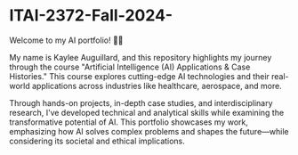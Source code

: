 # ITAI-2372-Fall-2024-

Welcome to my AI portfolio! 👩‍💻

My name is Kaylee Auguillard, and this repository highlights my journey through the course "Artificial Intelligence (AI) Applications & Case Histories." This course explores cutting-edge AI technologies and their real-world applications across industries like healthcare, aerospace, and more.

Through hands-on projects, in-depth case studies, and interdisciplinary research, I’ve developed technical and analytical skills while examining the transformative potential of AI. This portfolio showcases my work, emphasizing how AI solves complex problems and shapes the future—while considering its societal and ethical implications.
